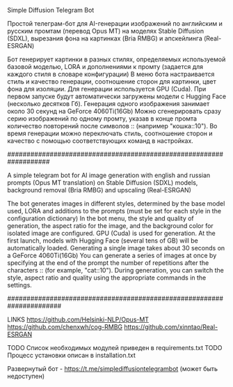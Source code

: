 Simple Diffusion Telegram Bot

Простой телеграм-бот для AI-генерации изображений по английским и русским промтам (перевод Opus MT) на моделях Stable Diffusion (SDXL), вырезания фона на картинках (Bria RMBG) и апскейлинга (Real-ESRGAN)

Бот генерирует картинки в разных стилях, определяемых используемой базовой моделью, LORA и дополнениями к промту (задается для каждого стиля в словаре конфигурации)
В меню бота настраивается стиль и качество генерации, соотношение сторон для картинки, цвет фона для изоляции. 
Для генерации используется GPU (Cuda). При первом запуске будут автоматически загружены модели с Hugging Face (несколько десятков Гб). Генерация одного изображения занимает около 30 секунд на GeForce 4060Ti(16Gb)
Можно сгенерировать сразу серию изображений по одному промту, указав в конце промта количество повторений после символов :: (например "кошка::10"). 
Во время генерации можно переключать стиль, соотношение сторон и качество с помощью соответствующих команд в настройках.

###################################################################

A simple telegram bot for AI image generation with english and russian prompts (Opus MT translation) on Stable Diffusion (SDXL) models, background removal (Bria RMBG) and upscaling (Real-ESRGAN)

The bot generates images in different styles, determined by the base model used, LORA and additions to the prompts (must be set for each style in the configuration dictionary)
In the bot menu, the style and quality of generation, the aspect ratio for the image, and the background color for isolated image are configured.
GPU (Cuda) is used for generation. At the first launch, models with Hugging Face (several tens of GB) will be automatically loaded. Generating a single image takes about 30 seconds on a GeForce 4060Ti(16Gb)
You can generate a series of images at once by specifying at the end of the prompt the number of repetitions after the characters :: (for example, "cat::10").
During generation, you can switch the style, aspect ratio and quality using the appropriate commands in the settings.

######################################################################

LINKS
https://github.com/Helsinki-NLP/Opus-MT
https://github.com/chenxwh/cog-RMBG
https://github.com/xinntao/Real-ESRGAN

TODO Список необходимых модулей приведен в requirements.txt
TODO Процесс установки описан в installation.txt

Развернутый бот - https://t.me/simplediffusiontelegrambot (может быть недоступен)
